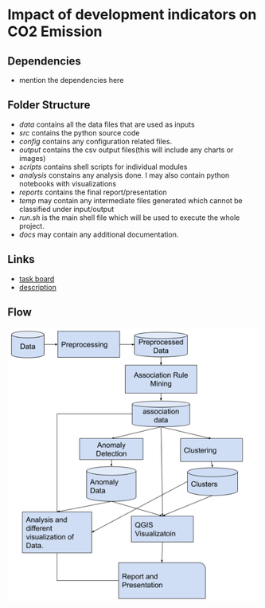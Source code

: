 # Impact of development indicators on CO2 Emission

## Dependencies
- mention the dependencies here

## Folder Structure
- *data* contains all the data files that are used as inputs
- *src* contains the python source code
- *config* contains any configuration related files.
- *output* contains the csv output files(this will include any charts or images)
- *scripts* contains shell scripts for individual modules
- *analysis* constains any analysis done. I may also contain python notebooks with visualizations
- *reports* contains the final report/presentation
- *temp* may contain any intermediate files generated which cannot be classified under input/output
- *run.sh* is the main shell file which will be used to execute the whole project.
- *docs* may contain any additional documentation.


## Links
- [task board](https://docs.google.com/spreadsheets/d/1r1YpixL6u7zpWadBuG9_rW5ifJSiyAsz3_3n8ZCSk0o/edit#gid=0)
- [description](https://docs.google.com/document/d/1mU4W2vZvq9CwpVhuHi2yr4_RRzJJw3zrdTS1ehp1rnE/edit)

## Flow
![Flow Diagram](./readme/img/flow.png "Flow")